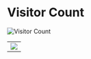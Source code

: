 <!--
- 👋 Hi, I’m @r1ght0us
- 👀 I’m interested in ...
- 🌱 I’m currently learning ...
- 💞️ I’m looking to collaborate on ...
- 📫 How to reach me ...
-->
<!---
r1ght0us/r1ght0us is a ✨ special ✨ repository because its `README.md` (this file) appears on your GitHub profile.
You can click the Preview link to take a look at your changes.
--->
# Visitor Count
![Visitor Count](https://profile-counter.glitch.me/r1ght0us/count.svg)

<table>
    <tr>
    <!--
        <td >
            <center><img src="https://github-readme-stats.vercel.app/api?username=r1ght0us&show_icons=true&hide_border=true&theme=calm" ></center>
        </td>-->
        <td >
            <center><img src="https://github-readme-stats.vercel.app/api?username=r1ght0us&show_icons=true&hide_border=true&theme=aura_dark" ></center>
        </td>
    </tr>
</table>
